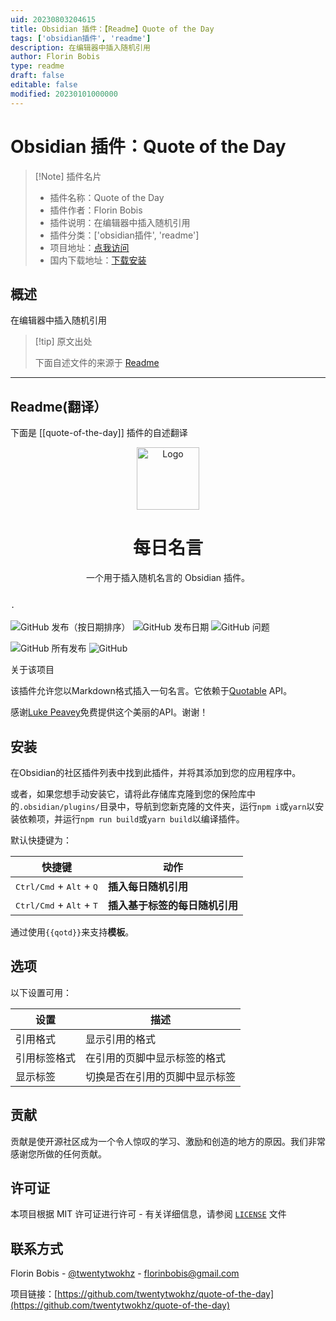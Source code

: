 ```yaml
---
uid: 20230803204615
title: Obsidian 插件：【Readme】Quote of the Day
tags: ['obsidian插件', 'readme']
description: 在编辑器中插入随机引用
author: Florin Bobis
type: readme
draft: false
editable: false
modified: 20230101000000
---
```


# Obsidian 插件：Quote of the Day

> [!Note] 插件名片
> - 插件名称：Quote of the Day
> - 插件作者：Florin Bobis
> - 插件说明：在编辑器中插入随机引用
> - 插件分类：['obsidian插件', 'readme']
> - 项目地址：[点我访问](https://github.com/twentytwokhz/quote-of-the-day)
> - 国内下载地址：[下载安装](https://pkmer.cn/products/plugin/pluginMarket/?quote-of-the-day)

## 概述

在编辑器中插入随机引用



> [!tip] 原文出处
> 
>下面自述文件的来源于 [Readme](https://ghproxy.net/https://raw.githubusercontent.com/twentytwokhz/quote-of-the-day/master/README.md)
> 

---

## Readme(翻译）

下面是 [[quote-of-the-day]] 插件的自述翻译


<p align="center">
  <a href="https://github.com/twentytwokhz/quote-of-the-day">
    <img src="https://github.com/twentytwokhz/quote-of-the-day/raw/master/qotd.png" alt="Logo" height=100>
  </a>

  <h1 align="center">每日名言</h1>

  <p align="center">
    一个用于插入随机名言的 Obsidian 插件。
    <br />
    <br />
    
    ·
    
  </p>
</p>

![GitHub 发布（按日期排序）](https://img.shields.io/github/v/release/twentytwokhz/quote-of-the-day)
![GitHub 发布日期](https://img.shields.io/github/release-date/twentytwokhz/quote-of-the-day)
![GitHub 问题](https://img.shields.io/github/issues/twentytwokhz/quote-of-the-day)

![GitHub 所有发布](https://img.shields.io/github/downloads/twentytwokhz/quote-of-the-day/total)
![GitHub](https://img.shields.io/github/license/twentytwokhz/quote-of-the-day)

<!-- 关于项目 -->
关于该项目

该插件允许您以Markdown格式插入一句名言。它依赖于[Quotable](https://github.com/lukePeavey/quotable) API。

感谢[Luke Peavey](https://github.com/lukePeavey)免费提供这个美丽的API。谢谢！

## 安装

在Obsidian的社区插件列表中找到此插件，并将其添加到您的应用程序中。

或者，如果您想手动安装它，请将此存储库克隆到您的保险库中的`.obsidian/plugins/`目录中，导航到您新克隆的文件夹，运行`npm i`或`yarn`以安装依赖项，并运行`npm run build`或`yarn build`以编译插件。

<!-- 使用示例 -->

默认快捷键为：

| 快捷键                                              | 动作                                       |
| --------------------------------------------------- | -------------------------------------------- |
| <kbd>Ctrl/Cmd</kbd> + <kbd>Alt</kbd> + <kbd>Q</kbd> | **插入每日随机引用**           |
| <kbd>Ctrl/Cmd</kbd> + <kbd>Alt</kbd> + <kbd>T</kbd> | **插入基于标签的每日随机引用** |

通过使用`{{qotd}}`来支持**模板**。

## 选项

以下设置可用：

| 设置              | 描述                                                         |
| ---------------- | -------------------------------------------------------------- |
| 引用格式          | 显示引用的格式                                               |
| 引用标签格式      | 在引用的页脚中显示标签的格式                                 |
| 显示标签          | 切换是否在引用的页脚中显示标签                               |

<!-- CONTRIBUTING -->

## 贡献

贡献是使开源社区成为一个令人惊叹的学习、激励和创造的地方的原因。我们非常感谢您所做的任何贡献。

## 许可证

本项目根据 MIT 许可证进行许可 - 有关详细信息，请参阅 [`LICENSE`](LICENSE) 文件

<!-- 联系方式 -->

## 联系方式

Florin Bobis - [@twentytwokhz](https://github.com/twentytwokhz) - florinbobis@gmail.com

项目链接：[https://github.com/twentytwokhz/quote-of-the-day](https://github.com/twentytwokhz/quote-of-the-day)



